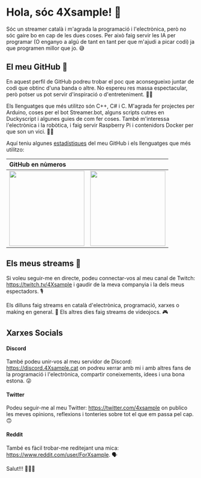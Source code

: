 # Hola, sóc 4Xsample! 👋

Sóc un streamer català i m'agrada la programació i l'electrònica, però no sóc gaire bo en cap de les dues coses. Per això faig servir les IA per programar (O enganyo a algú de tant en tant per que m'ajudi a picar codi) ja que programen millor que jo. 😅

## El meu GitHub 📂

En aquest perfil de GitHub podreu trobar el poc que aconsegueixo juntar de codi que obtinc d'una banda o altre. No espereu res massa espectacular, però potser us pot servir d'inspiració o d'entreteniment. 🤷‍♂️

Els llenguatges que més utilitzo són C++, C# i C. M'agrada fer projectes per Arduino, coses per el bot Streamer.bot, alguns scripts cutres en Duckyscript i algunes guies de com fer coses. També m'interessa l'electrònica i la robòtica, i faig servir Raspberry Pi i contenidors Docker per que son un vici. 👨‍💻

Aquí teniu algunes [estadístiques](https://github.com/anuraghazra/github-readme-stats) del meu GitHub i els llenguatges que més utilitzo:

| GitHub en nùmeros |  |
| :--- | :--- |
| <img src="https://github-readme-stats.vercel.app/api?username=4Xsample&show_icons=true&theme=synthwave&custom_title=Les+meves+estad%C3%ADstiques&count_private=true&include_all_commits=true" height="200px"> | <img src="https://github-readme-stats.vercel.app/api/top-langs/?username=4Xsample&theme=synthwave&layout=compact&custom_title=Llenguatges+que+m%C3%A9s+utilitzo" height="200px"> |

## Els meus streams 🎥

Si voleu seguir-me en directe, podeu connectar-vos al meu canal de Twitch: https://twitch.tv/4Xsample i gaudir de la meva companyia i la dels meus espectadors. 🎙️

Els dilluns faig streams en català d'electrònica, programació, xarxes o making en general. 🤖
Els altres dies faig streams de videojocs. 🎮

## Xarxes Socials

#### Discord
També podeu unir-vos al meu servidor de Discord: https://discord.4Xsample.cat on podreu xerrar amb mi i amb altres fans de la programació i l'electrònica, compartir coneixements, idees i una bona estona. 😜

#### Twitter
Podeu seguir-me al meu Twitter: https://twitter.com/4xsample on publico les meves opinions, reflexions i tonteries sobre tot el que em passa pel cap. 🙃

#### Reddit
També es fàcil trobar-me reditejant una mica: https://www.reddit.com/user/ForXsample. 🗣️


Salut!!! 🚚🚚🚚